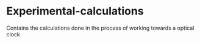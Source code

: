 # Experimental-calculations
Contains the calculations done in the process of working towards a optical clock

